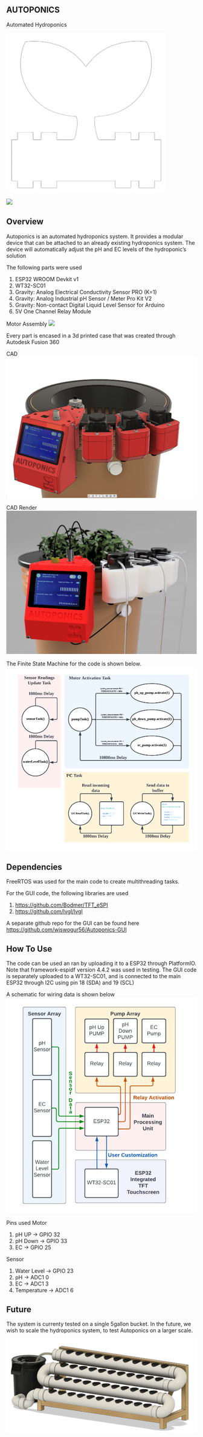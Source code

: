 ## AUTOPONICS
Automated Hydroponics

![](https://github.com/limenilbuz/Autoponics/blob/main/images/autoponics_logo_crop.png)

![](https://github.com/limenilbuz/Autoponics/blob/main/images/autoponics_gif.gif)

## Overview
Autoponics is an automated hydroponics system. It provides a modular device that can be attached to an already existing hydroponics system. The device will automatically adjust the pH and EC levels of the hydroponic’s solution

The following parts were used
1. ESP32 WROOM Devkit v1
1. WT32-SC01
1. Gravity: Analog Electrical Conductivity Sensor PRO (K=1)
1. Gravity: Analog Industrial pH Sensor / Meter Pro Kit V2
1. Gravity: Non-contact Digital Liquid Level Sensor for Arduino
1. 5V One Channel Relay Module 

Motor Assembly
![](https://github.com/limenilbuz/Autoponics/blob/main/images/motor_assembly.jpg)

Every part is encased in a 3d printed case that was created through Autodesk Fusion 360

CAD
![](https://github.com/limenilbuz/Autoponics/blob/main/images/CAD_model.png)

CAD Render
![](https://github.com/limenilbuz/Autoponics/blob/main/images/CAD_model_render.PNG)

The Finite State Machine for the code is shown below.
![](https://github.com/limenilbuz/Autoponics/blob/main/images/FSM_Autoponics.png)

## Dependencies

FreeRTOS was used for the main code to create multithreading tasks. 

For the GUI code, the following libraries are used
1. https://github.com/Bodmer/TFT_eSPI
1. https://github.com/lvgl/lvgl

A separate github repo for the GUI can be found here
https://github.com/wjswogur56/Autoponics-GUI

## How To Use

The code can be used an ran by uploading it to a ESP32 through PlatformIO. Note that framework-espidf version 4.4.2 was used in testing.
The GUI code is separately uploaded to a WT32-SC01, and is connected to the main ESP32 through I2C using pin 18 (SDA) and 19 (SCL)

A schematic for wiring data is shown below
![](https://github.com/limenilbuz/Autoponics/blob/main/images/simple_schematic.png)

Pins used
Motor
  1.  pH UP         -> GPIO 32
  2.  pH Down       -> GPIO 33
  3.  EC            -> GPIO 25

Sensor
  1.  Water Level   -> GPIO 23
  2.  pH            -> ADC1 0
  3.  EC            -> ADC1 3
  4.  Temperature   -> ADC1 6

## Future

The system is currenty tested on a single 5gallon bucket. In the future, we wish to scale the hydroponics system, to test Autoponics on a larger scale.

![](https://github.com/limenilbuz/Autoponics/blob/main/images/scale.png)
